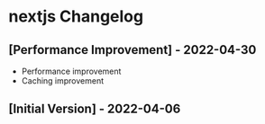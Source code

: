 # nextjs Changelog

## [Performance Improvement] - 2022-04-30
- Performance improvement
- Caching improvement

## [Initial Version] - 2022-04-06
